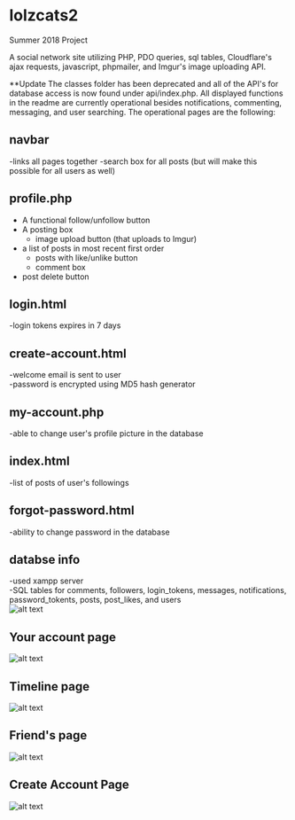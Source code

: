 # lolzcats2

Summer 2018 Project 

A social network site utilizing PHP, PDO queries, sql tables, Cloudflare's ajax requests, javascript, phpmailer, and Imgur's image uploading API. 

**Update
The classes folder has been deprecated and all of the API's for database access is now found under api/index.php. All displayed functions in the readme are currently operational besides notifications, commenting, messaging, and user searching. The operational pages are the following: 

## navbar
-links all pages together
-search box for all posts (but will make this possible for all users as well)
## profile.php
* A functional follow/unfollow button<br />
* A posting box<br />
  * image upload button (that uploads to Imgur)<br />
* a list of posts in most recent first order<br />
  * posts with like/unlike button<br />
  * comment box<br /> 
* post delete button<br /> 
## login.html
-login tokens expires in 7 days 
## create-account.html
-welcome email is sent to user<br />
-password is encrypted using MD5 hash generator 
## my-account.php
-able to change user's profile picture in the database 
## index.html
-list of posts of user's followings 
## forgot-password.html 
-ability to change password in the database 
## databse info
-used xampp server<br /> 
-SQL tables for comments, followers, login_tokens, messages, notifications, password_tokents, posts, post_likes, and users<br />
![alt text](https://i.imgur.com/i5myKyh.png)

## Your account page
![alt text](https://i.imgur.com/GKnHBi0.png)

## Timeline page 
![alt text](https://i.imgur.com/vKedUIV.png)

## Friend's page 
![alt text](https://i.imgur.com/pB0YQs0.png)

## Create Account Page 
![alt text](https://i.imgur.com/YozT9g2.png)
